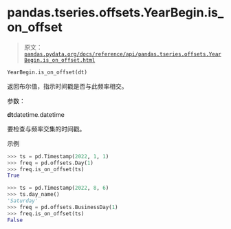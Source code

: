 # pandas.tseries.offsets.YearBegin.is_on_offset

> 原文：[`pandas.pydata.org/docs/reference/api/pandas.tseries.offsets.YearBegin.is_on_offset.html`](https://pandas.pydata.org/docs/reference/api/pandas.tseries.offsets.YearBegin.is_on_offset.html)

```py
YearBegin.is_on_offset(dt)
```

返回布尔值，指示时间戳是否与此频率相交。

参数：

**dt**datetime.datetime

要检查与频率交集的时间戳。

示例

```py
>>> ts = pd.Timestamp(2022, 1, 1)
>>> freq = pd.offsets.Day(1)
>>> freq.is_on_offset(ts)
True 
```

```py
>>> ts = pd.Timestamp(2022, 8, 6)
>>> ts.day_name()
'Saturday'
>>> freq = pd.offsets.BusinessDay(1)
>>> freq.is_on_offset(ts)
False 
```
